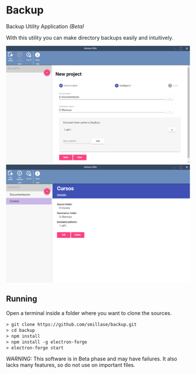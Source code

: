 # Backup
Backup Utility Application *(Beta)*

With this utility you can make directory backups easily and intuitively.

<img src="./docs/images/new-project.png" alt="Screenshot" width="600"/>

<img src="./docs/images/details.png" alt="Screenshot" width="600"/>


## Running

Open a terminal inside a folder where you want to clone the sources.

    > git clone https://github.com/smillase/backup.git
    > cd backup
    > npm install
    > npm install -g electron-forge
    > electron-forge start

*WARNING:* This software is in Beta phase and may have failures. It also lacks many features, so do not use on important files.
